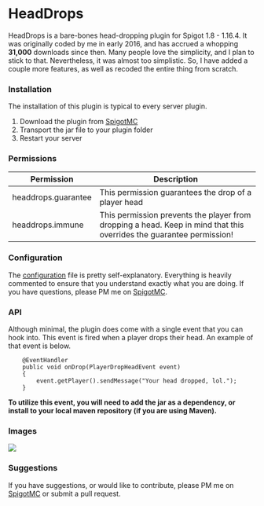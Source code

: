 # HeadDrops
HeadDrops is a bare-bones head-dropping plugin for Spigot 1.8 - 1.16.4. It was originally coded by me in early 2016, and has accrued a whopping **31,000** downloads since then.  Many people love the simplicity, and I plan to stick to that.  Nevertheless, it was almost too simplistic. So, I have added a couple more features, as well as recoded the entire thing from scratch.

### Installation
The installation of this plugin is typical to every server plugin.
1. Download the plugin from [SpigotMC](https://www.spigotmc.org/resources/headdrops.15964/)
2. Transport the jar file to your plugin folder
3. Restart your server

### Permissions
Permission | Description
------------ | -------------
headdrops.guarantee | This permission guarantees the drop of a player head
headdrops.immune | This permission prevents the player from dropping a head.  Keep in mind that this overrides the guarantee permission!

### Configuration
The [configuration](https://github.com/evancolewright/HeadDrops/blob/main/src/main/resources/config.yml) file is pretty self-explanatory.  Everything is heavily commented to ensure that you understand exactly what you are doing.  If you have questions, please PM me on [SpigotMC](https://www.spigotmc.org/members/evanthesurfer.97504/).

### API
Although minimal, the plugin does come with a single event that you can hook into.  This event is fired when a player drops their head. An example of that event is below.
```
    @EventHandler
    public void onDrop(PlayerDropHeadEvent event)
    {
        event.getPlayer().sendMessage("Your head dropped, lol.");
    }
```
**To utilize this event, you will need to add the jar as a dependency, or install to your local maven repository (if you are using Maven).**

### Images
<img src="https://i.imgur.com/Xs7B4kL.png"></img>

### Suggestions
If you have suggestions, or would like to contribute, please PM me on [SpigotMC](https://www.spigotmc.org/members/evanthesurfer.97504/) or submit a pull request.  

